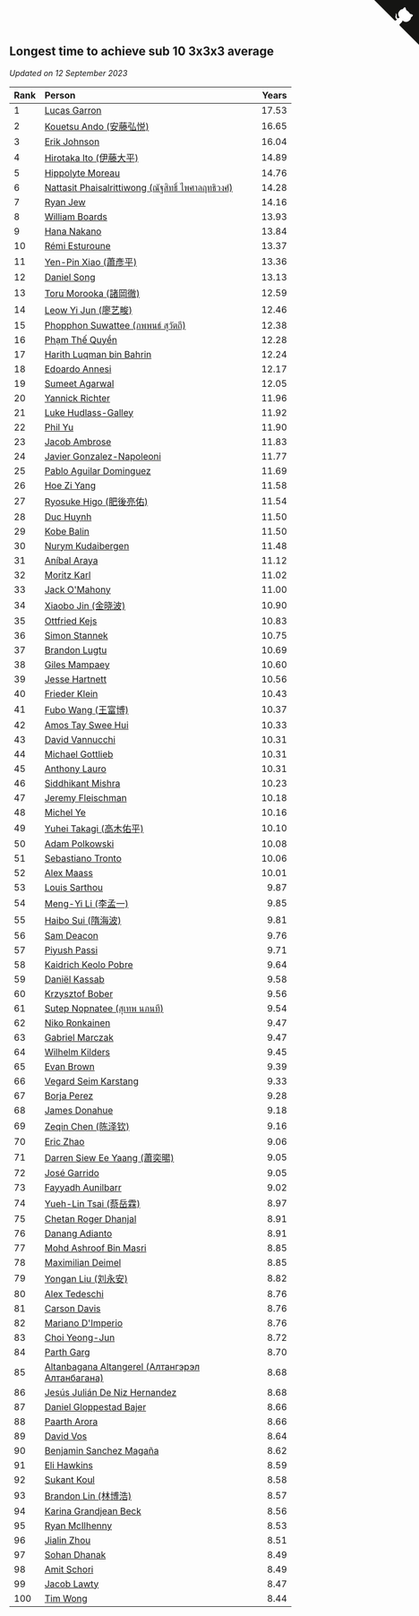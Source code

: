 ## Longest time to achieve sub 10 3x3x3 average

*Updated on 12 September 2023*

| Rank | Person | Years |
| :--- | :--- | ---: |
| 1 | [Lucas Garron](https://www.worldcubeassociation.org/persons/2006GARR01) | 17.53 |
| 2 | [Kouetsu Ando (安藤弘悦)](https://www.worldcubeassociation.org/persons/2006ANDO01) | 16.65 |
| 3 | [Erik Johnson](https://www.worldcubeassociation.org/persons/2007JOHN02) | 16.04 |
| 4 | [Hirotaka Ito (伊藤大平)](https://www.worldcubeassociation.org/persons/2008ITOH01) | 14.89 |
| 5 | [Hippolyte Moreau](https://www.worldcubeassociation.org/persons/2008MORE02) | 14.76 |
| 6 | [Nattasit Phaisalrittiwong (ณัฐสิทธิ์ ไพศาลฤทธิวงศ์)](https://www.worldcubeassociation.org/persons/2009PHAI01) | 14.28 |
| 7 | [Ryan Jew](https://www.worldcubeassociation.org/persons/2008JEWR01) | 14.16 |
| 8 | [William Boards](https://www.worldcubeassociation.org/persons/2009BOAR01) | 13.93 |
| 9 | [Hana Nakano](https://www.worldcubeassociation.org/persons/2009DAVI01) | 13.84 |
| 10 | [Rémi Esturoune](https://www.worldcubeassociation.org/persons/2010ESTU01) | 13.37 |
| 11 | [Yen-Pin Xiao (蕭彥平)](https://www.worldcubeassociation.org/persons/2010XIAO01) | 13.36 |
| 12 | [Daniel Song](https://www.worldcubeassociation.org/persons/2010SONG02) | 13.13 |
| 13 | [Toru Morooka (諸岡徹)](https://www.worldcubeassociation.org/persons/2010MORO01) | 12.59 |
| 14 | [Leow Yi Jun (廖艺畯)](https://www.worldcubeassociation.org/persons/2010JUNL02) | 12.46 |
| 15 | [Phopphon Suwattee (ภพพนธ์ สุวัตถี)](https://www.worldcubeassociation.org/persons/2010SUWA03) | 12.38 |
| 16 | [Phạm Thế Quyền](https://www.worldcubeassociation.org/persons/2010PHAM08) | 12.28 |
| 17 | [Harith Luqman bin Bahrin](https://www.worldcubeassociation.org/persons/2010BAHR02) | 12.24 |
| 18 | [Edoardo Annesi](https://www.worldcubeassociation.org/persons/2011ANNE01) | 12.17 |
| 19 | [Sumeet Agarwal](https://www.worldcubeassociation.org/persons/2011AGAR05) | 12.05 |
| 20 | [Yannick Richter](https://www.worldcubeassociation.org/persons/2010RICH04) | 11.96 |
| 21 | [Luke Hudlass-Galley](https://www.worldcubeassociation.org/persons/2010HUDL01) | 11.92 |
| 22 | [Phil Yu](https://www.worldcubeassociation.org/persons/2010YUPH01) | 11.90 |
| 23 | [Jacob Ambrose](https://www.worldcubeassociation.org/persons/2010AMBR01) | 11.83 |
| 24 | [Javier Gonzalez-Napoleoni](https://www.worldcubeassociation.org/persons/2011GONZ04) | 11.77 |
| 25 | [Pablo Aguilar Dominguez](https://www.worldcubeassociation.org/persons/2010AGUI04) | 11.69 |
| 26 | [Hoe Zi Yang](https://www.worldcubeassociation.org/persons/2012YANG01) | 11.58 |
| 27 | [Ryosuke Higo (肥後亮佑)](https://www.worldcubeassociation.org/persons/2006HIGO01) | 11.54 |
| 28 | [Duc Huynh](https://www.worldcubeassociation.org/persons/2010HUYN02) | 11.50 |
| 29 | [Kobe Balin](https://www.worldcubeassociation.org/persons/2012BALI01) | 11.50 |
| 30 | [Nurym Kudaibergen](https://www.worldcubeassociation.org/persons/2011KUDA01) | 11.48 |
| 31 | [Aníbal Araya](https://www.worldcubeassociation.org/persons/2011ARAY01) | 11.12 |
| 32 | [Moritz Karl](https://www.worldcubeassociation.org/persons/2008KARL02) | 11.02 |
| 33 | [Jack O'Mahony](https://www.worldcubeassociation.org/persons/2011OMAH01) | 11.00 |
| 34 | [Xiaobo Jin (金晓波)](https://www.worldcubeassociation.org/persons/2008JINX01) | 10.90 |
| 35 | [Ottfried Kejs](https://www.worldcubeassociation.org/persons/2012KEJS01) | 10.83 |
| 36 | [Simon Stannek](https://www.worldcubeassociation.org/persons/2012STAN04) | 10.75 |
| 37 | [Brandon Lugtu](https://www.worldcubeassociation.org/persons/2012LUGT01) | 10.69 |
| 38 | [Giles Mampaey](https://www.worldcubeassociation.org/persons/2012MAMP01) | 10.60 |
| 39 | [Jesse Hartnett](https://www.worldcubeassociation.org/persons/2012HART03) | 10.56 |
| 40 | [Frieder Klein](https://www.worldcubeassociation.org/persons/2013KLEI01) | 10.43 |
| 41 | [Fubo Wang (王富博)](https://www.worldcubeassociation.org/persons/2007FUBO01) | 10.37 |
| 42 | [Amos Tay Swee Hui](https://www.worldcubeassociation.org/persons/2009SWEE01) | 10.33 |
| 43 | [David Vannucchi](https://www.worldcubeassociation.org/persons/2012VANN01) | 10.31 |
| 44 | [Michael Gottlieb](https://www.worldcubeassociation.org/persons/2006GOTT01) | 10.31 |
| 45 | [Anthony Lauro](https://www.worldcubeassociation.org/persons/2012LAUR02) | 10.31 |
| 46 | [Siddhikant Mishra](https://www.worldcubeassociation.org/persons/2012MISH01) | 10.23 |
| 47 | [Jeremy Fleischman](https://www.worldcubeassociation.org/persons/2005FLEI01) | 10.18 |
| 48 | [Michel Ye](https://www.worldcubeassociation.org/persons/2012YEMI01) | 10.16 |
| 49 | [Yuhei Takagi (高木佑平)](https://www.worldcubeassociation.org/persons/2008TAKA01) | 10.10 |
| 50 | [Adam Polkowski](https://www.worldcubeassociation.org/persons/2007POLK01) | 10.08 |
| 51 | [Sebastiano Tronto](https://www.worldcubeassociation.org/persons/2011TRON02) | 10.06 |
| 52 | [Alex Maass](https://www.worldcubeassociation.org/persons/2011MAAS01) | 10.01 |
| 53 | [Louis Sarthou](https://www.worldcubeassociation.org/persons/2012SART01) | 9.87 |
| 54 | [Meng-Yi Li (李孟一)](https://www.worldcubeassociation.org/persons/2011LIME01) | 9.85 |
| 55 | [Haibo Sui (隋海波)](https://www.worldcubeassociation.org/persons/2011SUIH01) | 9.81 |
| 56 | [Sam Deacon](https://www.worldcubeassociation.org/persons/2013DEAC01) | 9.76 |
| 57 | [Piyush Passi](https://www.worldcubeassociation.org/persons/2013PASS01) | 9.71 |
| 58 | [Kaidrich Keolo Pobre](https://www.worldcubeassociation.org/persons/2013POBR01) | 9.64 |
| 59 | [Daniël Kassab](https://www.worldcubeassociation.org/persons/2012KASS01) | 9.58 |
| 60 | [Krzysztof Bober](https://www.worldcubeassociation.org/persons/2013BOBE01) | 9.56 |
| 61 | [Sutep Nopnatee (สุเทพ นภนที)](https://www.worldcubeassociation.org/persons/2010NOPN01) | 9.54 |
| 62 | [Niko Ronkainen](https://www.worldcubeassociation.org/persons/2010RONK01) | 9.47 |
| 63 | [Gabriel Marczak](https://www.worldcubeassociation.org/persons/2013MARC03) | 9.47 |
| 64 | [Wilhelm Kilders](https://www.worldcubeassociation.org/persons/2010KILD02) | 9.45 |
| 65 | [Evan Brown](https://www.worldcubeassociation.org/persons/2013BROW04) | 9.39 |
| 66 | [Vegard Seim Karstang](https://www.worldcubeassociation.org/persons/2009SEIM02) | 9.33 |
| 67 | [Borja Perez](https://www.worldcubeassociation.org/persons/2013PERE05) | 9.28 |
| 68 | [James Donahue](https://www.worldcubeassociation.org/persons/2010DONA01) | 9.18 |
| 69 | [Zeqin Chen (陈泽钦)](https://www.worldcubeassociation.org/persons/2010CHEN37) | 9.16 |
| 70 | [Eric Zhao](https://www.worldcubeassociation.org/persons/2010ZHAO19) | 9.06 |
| 71 | [Darren Siew Ee Yaang (蕭奕暘)](https://www.worldcubeassociation.org/persons/2009SIEW01) | 9.05 |
| 72 | [José Garrido](https://www.worldcubeassociation.org/persons/2009GARR01) | 9.05 |
| 73 | [Fayyadh Aunilbarr](https://www.worldcubeassociation.org/persons/2010AUNI01) | 9.02 |
| 74 | [Yueh-Lin Tsai (蔡岳霖)](https://www.worldcubeassociation.org/persons/2006TSAI03) | 8.97 |
| 75 | [Chetan Roger Dhanjal](https://www.worldcubeassociation.org/persons/2014DHAN01) | 8.91 |
| 76 | [Danang Adianto](https://www.worldcubeassociation.org/persons/2013DANA01) | 8.91 |
| 77 | [Mohd Ashroof Bin Masri](https://www.worldcubeassociation.org/persons/2009MASR01) | 8.85 |
| 78 | [Maximilian Deimel](https://www.worldcubeassociation.org/persons/2010DEIM01) | 8.85 |
| 79 | [Yongan Liu (刘永安)](https://www.worldcubeassociation.org/persons/2009LIUY08) | 8.82 |
| 80 | [Alex Tedeschi](https://www.worldcubeassociation.org/persons/2014TEDE01) | 8.76 |
| 81 | [Carson Davis](https://www.worldcubeassociation.org/persons/2014DAVI06) | 8.76 |
| 82 | [Mariano D'Imperio](https://www.worldcubeassociation.org/persons/2009DIMP01) | 8.76 |
| 83 | [Choi Yeong-Jun](https://www.worldcubeassociation.org/persons/2013YEON01) | 8.72 |
| 84 | [Parth Garg](https://www.worldcubeassociation.org/persons/2014GARG01) | 8.70 |
| 85 | [Altanbagana Altangerel (Алтангэрэл Алтанбагана)](https://www.worldcubeassociation.org/persons/2013ALTA01) | 8.68 |
| 86 | [Jesús Julián De Niz Hernandez](https://www.worldcubeassociation.org/persons/2014HERN12) | 8.68 |
| 87 | [Daniel Gloppestad Bajer](https://www.worldcubeassociation.org/persons/2009GLOP01) | 8.66 |
| 88 | [Paarth Arora](https://www.worldcubeassociation.org/persons/2014AROR06) | 8.66 |
| 89 | [David Vos](https://www.worldcubeassociation.org/persons/2008VOSD01) | 8.64 |
| 90 | [Benjamin Sanchez Magaña](https://www.worldcubeassociation.org/persons/2014MAGA02) | 8.62 |
| 91 | [Eli Hawkins](https://www.worldcubeassociation.org/persons/2014HAWK01) | 8.59 |
| 92 | [Sukant Koul](https://www.worldcubeassociation.org/persons/2014KOUL01) | 8.58 |
| 93 | [Brandon Lin (林博浩)](https://www.worldcubeassociation.org/persons/2011LINB01) | 8.57 |
| 94 | [Karina Grandjean Beck](https://www.worldcubeassociation.org/persons/2010BECK01) | 8.56 |
| 95 | [Ryan McIlhenny](https://www.worldcubeassociation.org/persons/2010MCIL02) | 8.53 |
| 96 | [Jialin Zhou](https://www.worldcubeassociation.org/persons/2013ZHOU19) | 8.51 |
| 97 | [Sohan Dhanak](https://www.worldcubeassociation.org/persons/2014DHAN03) | 8.49 |
| 98 | [Amit Schori](https://www.worldcubeassociation.org/persons/2014SCHO03) | 8.49 |
| 99 | [Jacob Lawty](https://www.worldcubeassociation.org/persons/2015LAWT01) | 8.47 |
| 100 | [Tim Wong](https://www.worldcubeassociation.org/persons/2007WONG02) | 8.44 |


<a href="https://github.com/JustinTimeCuber/wca_statistics" class="github-corner" aria-label="View source on Github"><svg width="80" height="80" viewBox="0 0 250 250" style="fill:#151513; color:#fff; position: absolute; top: 0; border: 0; right: 0;" aria-hidden="true"><path d="M0,0 L115,115 L130,115 L142,142 L250,250 L250,0 Z"></path><path d="M128.3,109.0 C113.8,99.7 119.0,89.6 119.0,89.6 C122.0,82.7 120.5,78.6 120.5,78.6 C119.2,72.0 123.4,76.3 123.4,76.3 C127.3,80.9 125.5,87.3 125.5,87.3 C122.9,97.6 130.6,101.9 134.4,103.2" fill="currentColor" style="transform-origin: 130px 106px;" class="octo-arm"></path><path d="M115.0,115.0 C114.9,115.1 118.7,116.5 119.8,115.4 L133.7,101.6 C136.9,99.2 139.9,98.4 142.2,98.6 C133.8,88.0 127.5,74.4 143.8,58.0 C148.5,53.4 154.0,51.2 159.7,51.0 C160.3,49.4 163.2,43.6 171.4,40.1 C171.4,40.1 176.1,42.5 178.8,56.2 C183.1,58.6 187.2,61.8 190.9,65.4 C194.5,69.0 197.7,73.2 200.1,77.6 C213.8,80.2 216.3,84.9 216.3,84.9 C212.7,93.1 206.9,96.0 205.4,96.6 C205.1,102.4 203.0,107.8 198.3,112.5 C181.9,128.9 168.3,122.5 157.7,114.1 C157.9,116.9 156.7,120.9 152.7,124.9 L141.0,136.5 C139.8,137.7 141.6,141.9 141.8,141.8 Z" fill="currentColor" class="octo-body"></path></svg></a><style>.github-corner:hover .octo-arm{animation:octocat-wave 560ms ease-in-out}@keyframes octocat-wave{0%,100%{transform:rotate(0)}20%,60%{transform:rotate(-25deg)}40%,80%{transform:rotate(10deg)}}@media (max-width:500px){.github-corner:hover .octo-arm{animation:none}.github-corner .octo-arm{animation:octocat-wave 560ms ease-in-out}}</style>
